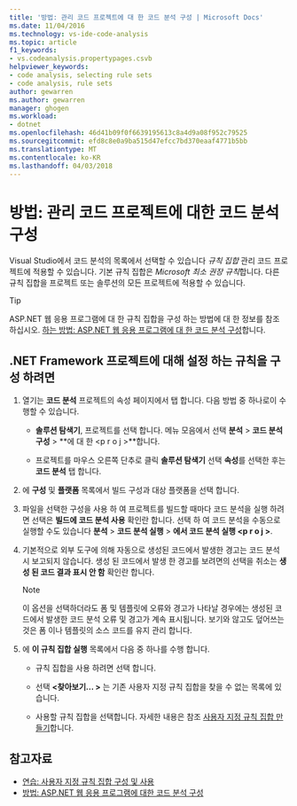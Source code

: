 ```yaml
---
title: '방법: 관리 코드 프로젝트에 대 한 코드 분석 구성 | Microsoft Docs'
ms.date: 11/04/2016
ms.technology: vs-ide-code-analysis
ms.topic: article
f1_keywords:
- vs.codeanalysis.propertypages.csvb
helpviewer_keywords:
- code analysis, selecting rule sets
- code analysis, rule sets
author: gewarren
ms.author: gewarren
manager: ghogen
ms.workload:
- dotnet
ms.openlocfilehash: 46d41b09f0f6639195613c8a4d9a08f952c79525
ms.sourcegitcommit: efd8c8e0a9ba515d47efcc7bd370eaaf4771b5bb
ms.translationtype: MT
ms.contentlocale: ko-KR
ms.lasthandoff: 04/03/2018
---
```

# <a name="how-to-configure-code-analysis-for-a-managed-code-project"></a>방법: 관리 코드 프로젝트에 대한 코드 분석 구성

Visual Studio에서 코드 분석의 목록에서 선택할 수 있습니다 *규칙 집합* 관리 코드 프로젝트에 적용할 수 있습니다. 기본 규칙 집합은 *Microsoft 최소 권장 규칙*합니다. 다른 규칙 집합을 프로젝트 또는 솔루션의 모든 프로젝트에 적용할 수 있습니다.

> [!TIP]
> ASP.NET 웹 응용 프로그램에 대 한 규칙 집합을 구성 하는 방법에 대 한 정보를 참조 하십시오. [하는 방법: ASP.NET 웹 응용 프로그램에 대 한 코드 분석 구성](../code-quality/how-to-configure-code-analysis-for-an-aspnet-web-application.md)합니다.

## <a name="to-configure-a-rule-set-for-a-net-framework-project"></a>.NET Framework 프로젝트에 대해 설정 하는 규칙을 구성 하려면

1. 열기는 **코드 분석** 프로젝트의 속성 페이지에서 탭 합니다. 다음 방법 중 하나로이 수행할 수 있습니다.

   - **솔루션 탐색기**, 프로젝트를 선택 합니다. 메뉴 모음에서 선택 **분석** > **코드 분석 구성** > **에 대 한 \<p r o j >**합니다.

   - 프로젝트를 마우스 오른쪽 단추로 클릭 **솔루션 탐색기** 선택 **속성**를 선택한 후는 **코드 분석** 탭 합니다.

1. 에 **구성** 및 **플랫폼** 목록에서 빌드 구성과 대상 플랫폼을 선택 합니다.

1. 파일을 선택한 구성을 사용 하 여 프로젝트를 빌드할 때마다 코드 분석을 실행 하려면 선택은 **빌드에 코드 분석 사용** 확인란 합니다. 선택 하 여 코드 분석을 수동으로 실행할 수도 있습니다 **분석** > **코드 분석 실행** > **에서 코드 분석 실행 \<p r o j >**.

1. 기본적으로 외부 도구에 의해 자동으로 생성된 코드에서 발생한 경고는 코드 분석 시 보고되지 않습니다. 생성 된 코드에서 발생 한 경고를 보려면의 선택을 취소는 **생성 된 코드 결과 표시 안 함** 확인란 합니다.

    > [!NOTE]
    > 이 옵션을 선택하더라도 폼 및 템플릿에 오류와 경고가 나타날 경우에는 생성된 코드에서 발생한 코드 분석 오류 및 경고가 계속 표시됩니다. 보기와 않고도 덮어쓰는 것은 폼 이나 템플릿의 소스 코드를 유지 관리 합니다.

1. 에 **이 규칙 집합 실행** 목록에서 다음 중 하나를 수행 합니다.

    - 규칙 집합을 사용 하려면 선택 합니다.

    - 선택  **\<찾아보기... >** 는 기존 사용자 지정 규칙 집합을 찾을 수 없는 목록에 있습니다.

    - 사용할 규칙 집합을 선택합니다. 자세한 내용은 참조 [사용자 지정 규칙 집합 만들기](../code-quality/creating-custom-code-analysis-rule-sets.md)합니다.

## <a name="see-also"></a>참고자료

- [연습: 사용자 지정 규칙 집합 구성 및 사용](../code-quality/walkthrough-configuring-and-using-a-custom-rule-set.md)
- [방법: ASP.NET 웹 응용 프로그램에 대한 코드 분석 구성](../code-quality/how-to-configure-code-analysis-for-an-aspnet-web-application.md)